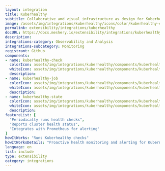 ```yaml
---
layout: integration
title: Kuberhealthy
subtitle: Collaborative and visual infrastructure as design for Kuberhealthy
image: /assets/img/integrations/kuberhealthy/icons/color/kuberhealthy-color.svg
permalink: extensibility/integrations/kuberhealthy
docURL: https://docs.meshery.io/extensibility/integrations/kuberhealthy
description: 
integrations-category: Observability and Analysis
integrations-subcategory: Monitoring
registrant: Github
components: 
- name: kuberhealthy-check
  colorIcon: assets/img/integrations/kuberhealthy/components/kuberhealthy-check/icons/color/kuberhealthy-check-color.svg
  whiteIcon: assets/img/integrations/kuberhealthy/components/kuberhealthy-check/icons/white/kuberhealthy-check-white.svg
  description: 
- name: kuberhealthy-job
  colorIcon: assets/img/integrations/kuberhealthy/components/kuberhealthy-job/icons/color/kuberhealthy-job-color.svg
  whiteIcon: assets/img/integrations/kuberhealthy/components/kuberhealthy-job/icons/white/kuberhealthy-job-white.svg
  description: 
- name: kuberhealthy-state
  colorIcon: assets/img/integrations/kuberhealthy/components/kuberhealthy-state/icons/color/kuberhealthy-state-color.svg
  whiteIcon: assets/img/integrations/kuberhealthy/components/kuberhealthy-state/icons/white/kuberhealthy-state-white.svg
  description: 
featureList: [
  "Periodically runs health checks",
  "Reports cluster health status",
  "Integrates with Prometheus for alerting"
]
howItWorks: "Runs Kuberhealthy checks"
howItWorksDetails: "Proactive health monitoring and alerting for Kubernetes clusters"
language: en
list: include
type: extensibility
category: integrations
---
```

